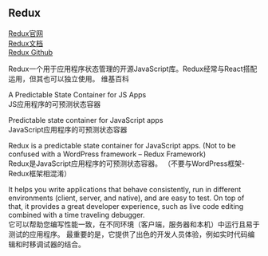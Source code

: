 ## Redux

[Redux官网](https://redux.js.org/)  
[Redux文档](https://redux.js.org/introduction/getting-started)  
[Redux Github](https://github.com/reduxjs/redux)  


Redux一个用于应用程序状态管理的开源JavaScript库。Redux经常与React搭配运用，但其也可以独立使用。 维基百科

A Predictable State Container for JS Apps  
JS应用程序的可预测状态容器

Predictable state container for JavaScript apps  
JavaScript应用程序的可预测状态容器

Redux is a predictable state container for JavaScript apps. (Not to be confused with a WordPress framework – Redux Framework)  
Redux是JavaScript应用程序的可预测状态容器。 （不要与WordPress框架-Redux框架相混淆）


It helps you write applications that behave consistently, run in different environments (client, server, and native), and are easy to test. On top of that, it provides a great developer experience, such as live code editing combined with a time traveling debugger.  
它可以帮助您编写性能一致，在不同环境（客户端，服务器和本机）中运行且易于测试的应用程序。 最重要的是，它提供了出色的开发人员体验，例如实时代码编辑和时移调试器的结合。


